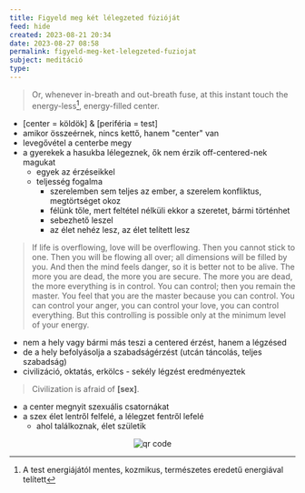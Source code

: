 ```yaml
---
title: Figyeld meg két lélegzeted fúzióját
feed: hide
created: 2023-08-21 20:34
date: 2023-08-27 08:58
permalink: figyeld-meg-ket-lelegzeted-fuziojat
subject: meditáció
type: 
---
```



> Or, whenever in-breath and out-breath fuse, at this instant touch the energy-less[^1], energy-filled center.

- [center = köldök] & [periféria = test]
- amikor összeérnek, nincs kettő, hanem "center" van
- levegővétel a centerbe megy
- a gyerekek a hasukba lélegeznek, ők nem érzik off-centered-nek magukat
	- egyek az érzéseikkel
	- teljesség fogalma
		- szerelemben sem teljes az ember, a szerelem konfliktus, megtörtséget okoz
		- félünk tőle, mert feltétel nélküli ekkor a szeretet, bármi történhet
		- sebezhető leszel
		- az élet nehéz lesz, az élet telített lesz

> If life is overflowing, love will be overflowing. Then you cannot stick to one. Then you will be flowing all over; all dimensions will be filled by you. And then the mind feels danger, so it is better not to be alive. The more you are dead, the more you are secure. The more you are dead, the more everything is in control. You can control; then you remain the master. You feel that you are the master because you can control. You can control your anger, you can control your love, you can control everything. But this controlling is possible only at the minimum level of your energy.

- nem a hely vagy bármi más teszi a centered érzést, hanem a légzésed
- de a hely befolyásolja a szabadságérzést (utcán táncolás, teljes szabadság)
- civilizáció, oktatás, erkölcs - sekély légzést eredményeztek

> Civilization is afraid of **[sex]**.

- a center megnyit szexuális csatornákat
- a szex élet lentről felfelé, a lélegzet fentről lefelé
	- ahol találkoznak, élet születik

[^1]: A test energiájától mentes, kozmikus, természetes eredetű energiával telített



<p style="text-align: center;"><img src="https://chart.googleapis.com/chart?cht=qr&chl=https://notes.andrasdenes.com/figyeld-meg-ket-lelegzeted-fuziojat&chs=180x180&choe=UTF-8&chld=L|2" alt="qr code"></p>

